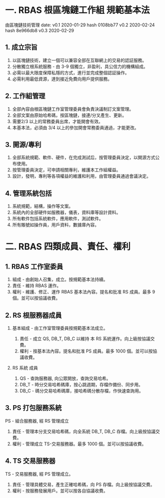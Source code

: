 <!-- headings -->

# 一. RBAS 根區塊鏈工作組 規範基本法

由區塊鏈技術管理 date:
v0.1 2020-01-29 hash 0108bb77
v0.2 2020-02-24 hash 8e966db8
v0.3 2020-02-29

## 1. 成立宗旨

1. 以區塊鏈技術，建立一個可以兼容全部在互聯網上的交易的認証服務。
1. 分散獨立根系統服務 - 由 3-9 個獨立，非盈利，具公信力的機構組成。
1. 必需以最大限度保障私隱的方式，進行並完成整個認証操作。
1. 必需利用最低資源，達到接近免費向用戶提供服務。

## 2. 工作組管理

1. 全部內容由根區塊鏈工作室管理委員會負責決議制訂文案管理。
1. 全部文案由原始哈希碼，按區塊鏈，接連/分叉產生、更新。
1. 需要2/3 以上的常務委員出席，才能開會有效。
1. 本基本法，必須由 3/4 以上的參加開會常務委員通過，才能更改。

## 3. 開源/專利

1. 全部系統規範、軟件、硬件，在完成測試后，按管理委員決定，以開源方式公布使用。
1. 按管理委員決定，可申請相關專利，維護本工作組權益。
1. 設計，發明，專利等各項權益的維護和利用，由管理委員通過會議決定。

## 4. 管理系統包括

1. 系統規範，結構，操作等文案。
1. 系統內的全部硬件如服務器，儀表，資料庫等設計資料。
1. 所有軟件包括系統軟件，應用軟件，測試軟件。
1. 所有賬號如操作員，用戶資料，數據庫內容。

# 二. RBAS 四類成員、責任、權利

## 1. RBAS 工作室委員

1. 組成 - 由創始人召集，成立。按規範基本法持續。
1. 責任 - 維持 RBAS 運作。
1. 權利 - 維護、修正、運作 RBAS 基本法內容。提名和批准 RS 成員。最多 9 個。並可以按協議收費。

## 2. RS 根服務器成員

1. 基本組成 - 由工作室管理委員按規範基本法成立。

   1. 責任 - 成立 QS, DB_T, DB_C 以維持 本 RS 系統運作。向上級按協議交費。
   1. 權利 - 按基本法內容。提名和批准 PS 成員。最多 1000 個。並可以按協議收費。

1. RS 系統 成員
   1. QS - 查詢服務器, 向公眾開放，查詢交易哈希。
   1. DB_T - 時分交易哈希碼庫，按心跳週期，存檔作備份、同步用。
   1. DB_C - 碼分交易哈希碼庫，接哈希碼分散存檔，作快速查詢用。

## 3. PS 打包服務系統

PS - 組合服務器, 經 RS 管理成立

1. 責任 - 管理本分支交易哈希碼，向全系統 DB_T, DB_C 存檔。向上級按協議交費。
1. 權利 - 管理成立 TS-交易服務器。最多 1000 個。並可以按協議收費。

## 4. TS 交易服務器

TS - 交易服務器, 經 PS 管理成立。

1. 責任 - 管理具體交易，產生正確哈希碼，向 PS 存檔。向上級按協議交費。
1. 權利 - 按服務發展用戶。並可以按各自協議收費。
